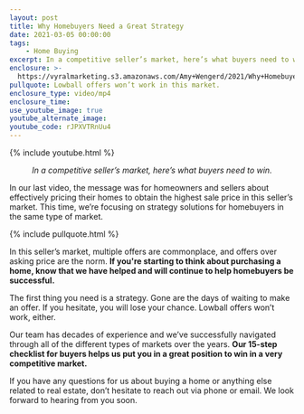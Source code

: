 ```yaml
---
layout: post
title: Why Homebuyers Need a Great Strategy
date: 2021-03-05 00:00:00
tags: 
    - Home Buying
excerpt: In a competitive seller’s market, here’s what buyers need to win.
enclosure: >-
  https://vyralmarketing.s3.amazonaws.com/Amy+Wengerd/2021/Why+Homebuyers+Need+a+Great+Strategy.mp4
pullquote: Lowball offers won’t work in this market.
enclosure_type: video/mp4
enclosure_time:
use_youtube_image: true
youtube_alternate_image:
youtube_code: rJPXVTRnUu4
---
```

{% include youtube.html %}

<p style="text-align: center;"><em>In a competitive seller’s market, here’s what buyers need to win.</em></p>

In our last video, the message was for homeowners and sellers about effectively pricing their homes to obtain the highest sale price in this seller’s market. This time, we’re focusing on strategy solutions for homebuyers in the same type of market.

{% include pullquote.html %}

In this seller’s market, multiple offers are commonplace, and offers over asking price are the norm. <b>If you're starting to think about purchasing a home, know that we have helped and will continue to help homebuyers be successful.</b>

The first thing you need is a strategy. Gone are the days of waiting to make an offer. If you hesitate, you will lose your chance. Lowball offers won’t work, either. 

Our team has decades of experience and we’ve successfully navigated through all of the different types of markets over the years. <b>Our 15-step checklist for buyers helps us put you in a great position to win in a very competitive market.</b>

If you have any questions for us about buying a home or anything else related to real estate, don’t hesitate to reach out via phone or email. We look forward to hearing from you soon.
